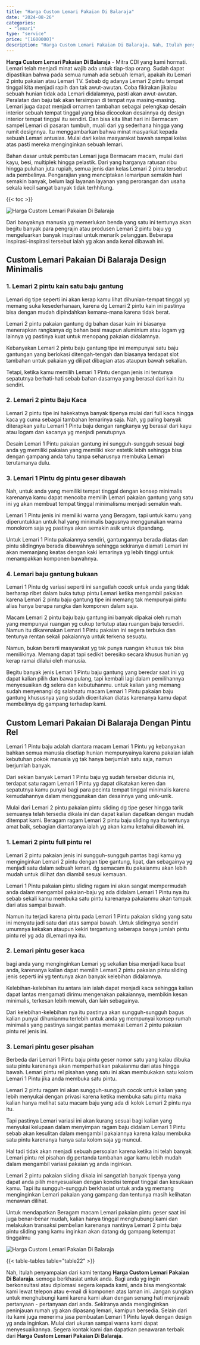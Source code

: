 ```yaml
---
title: "Harga Custom Lemari Pakaian Di Balaraja"
date: "2024-08-26"
categories:
 - "lemari"
type: "service"
price: "[1600000]"
description: "Harga Custom Lemari Pakaian Di Balaraja. Nah, Itulah penyampaian dari kami tentang **Harga Custom Lemari Pakaian Di Balaraja**. semoga berkhasiat untuk anda...."
---
```


**Harga Custom Lemari Pakaian Di Balaraja** - Mitra CDI yang kami hormati. Lemari telah menjadi minat wajib ada untuk tiap-tiap orang. Sudah dapat dipastikan bahwa pada semua rumah ada sebuah lemari, apakah itu Lemari 2 pintu pakaian atau Lemari TV. Sebab dg adanya Lemari 2 pintu tempat tinggal kita menjadi rapih dan tak awut-awutan. Coba fikirakan jikalau sebuah hunian tidak ada Lemari didalamnya, pasti akan awut-awutan. Peralatan dan baju tak akan tersimpan di tempat nya masing-masing. Lemari juga dapat menjadi ornamen tambahan sebagai pelengkap desain interior sebuah tempat tinggal yang bisa dicocokan desainnya dg design interior tempat tinggal itu sendiri. Dan bisa kita lihat hari ini Bermacam sampel Lemari di pasaran tumbuh, muali dari yg sederhana hingga yang rumit designnya. Itu menggambarkan bahwa minat masyarkat kepada sebuah Lemari antusias. Mulai dari kelas masyarakat bawah sampai kelas atas pasti mereka menginginkan sebuah lemari.

Bahan dasar untuk pembutan Lemari juga Bermacam macam, mulai dari kayu, besi, multiplek hingga pelastik. Dari yang harganya ratusan ribu hingga puluhan juta rupiah, semua jenis dan kelas Lemari 2 pintu tersebut ada pembelinya. Pengarajian yang menciptakan lemaripun semakin hari semakin banyak, belum lagi layanan layanan yang perorangan dan usaha sekala kecil sangat banyak tidak terhhitung.

{{< toc >}}

![Harga Custom Lemari Pakaian Di Balaraja](/images/mebel/dipan-anak-014.jpg)

Dari banyaknya manusia yg memerlukan benda yang satu ini tentunya akan begitu banyak para pengrajin atau produsen Lemari 2 pintu baju yg mengeluarkan banyak inspirasi untuk menarik pelanggan. Beberapa inspirasi-inspirasi tersebut ialah yg akan anda kenal dibawah ini.

## Custom Lemari Pakaian Di Balaraja Design Minimalis

### 1\. Lemari 2 pintu kain satu baju gantung

Lemari dg tipe seperti ini akan kerap kamu lihat dihunian-tempat tinggal yg memang suka kesederhanaan, karena dg Lemari 2 pintu kain ini pastinya bisa dengan mudah dipindahkan kemana-mana karena tidak berat.

Lemari 2 pintu pakaian gantung dg bahan dasar kain ini biasanya menerapkan rangkanya dg bahan besi maupun aluminium atau logam yg lainnya yg pastinya kuat untuk menopang pakaian didalamnya.

Kebanyakan Lemari 2 pintu baju gantung tipe ini mempunyai satu baju gantungan yang berlokasi ditengah-tengah dan biasanya terdapat slot tambahan untuk pakaian yg dilipat dibagian atas ataupun bawah sekalian.

Tetapi, ketika kamu memilih Lemari 1 Pintu dengan jenis ini tentunya sepatutnya berhati-hati sebab bahan dasarnya yang berasal dari kain itu sendiri.

### 2\. Lemari 2 pintu Baju Kaca

Lemari 2 pintu tipe ini hakekatnya banyak tipenya mulai dari full kaca hingga kaca yg cuma sebagai tambahan lemarinya saja. Nah, yg paling banyak diterapkan yaitu Lemari 1 Pintu baju dengan rangkanya yg berasal dari kayu atau logam dan kacanya yg menjadi penutupnya.

Desain Lemari 1 Pintu pakaian gantung ini sungguh-sungguh sesuai bagi anda yg memiliki pakaian yang memiliki skor estetik lebih sehingga bisa dengan gampang anda tahu tanpa seharusnya membuka Lemari terutamanya dulu.

### 3\. Lemari 1 Pintu dg pintu geser dibawah

Nah, untuk anda yang memiliki tempat tinggal dengan konsep minimalis karenanya kamu dapat mencoba memilih Lemari pakaian gantung yang satu ini yg akan membuat tempat tinggal minimalismu menjadi semakin wah.

Lemari 1 Pintu jenis ini memiliki warna yang Beragam, tapi untuk kamu yang diperuntukkan untuk hal yang minimalis bagusnya menggunakan warna monokrom saja yg pastinya akan semakin asik untuk dipandang.

Untuk Lemari 1 Pintu pakaiannya sendiri, gantungannya berada diatas dan pintu slidingnya berada dibawahnya sehingga sekiranya diamati Lemari ini akan memanjang keatas dengan kaki lemarinya yg lebih tinggi untuk menampakkan komponen bawahnya.

### 4\. Lemari baju gantung bukaan

Lemari 1 Pintu dg variasi seperti ini sangatlah cocok untuk anda yang tidak berharap ribet dalam buka tutup pintu Lemari ketika mengambil pakaian karena Lemari 2 pintu baju gantung tipe ini memang tak mempunyai pintu alias hanya berupa rangka dan komponen dalam saja.

Macam Lemari 2 pintu baju baju gantung ini banyak dipakai oleh rumah yang mempunyai ruangan yg cukup tertutup atau ruangan baju tersediri. Namun itu dikarenakan Lemari 1 Pintu pakaian ini segera terbuka dan tentunya rentan sekali pakaiannya untuk terkena sesuatu.

Namun, bukan berarti masyarakat yg tak punya ruangan khusus tak bisa memilikinya. Memang dapat tapi sedikit beresiko secara khusus hunian yg kerap ramai dilalui oleh manusia.

Begitu banyak jenis Lemari 1 Pintu baju gantung yang beredar saat ini yg dapat kalian pilih dan bawa pulang, tapi kembali lagi dalam pemilihannya menyesuaikan dg selera dan kebutuhanmu. untuk kalian yang memang sudah menyenangi dg salahsatu macam Lemari 1 Pintu pakaian baju gantung khususnya yang sudah diceritakan diatas karenanya kamu dapat membelinya dg gampang terhadap kami.

## Custom Lemari Pakaian Di Balaraja Dengan Pintu Rel

Lemari 1 Pintu baju adalah diantara macam Lemari 1 Pintu yg kebanyakan bahkan semua manusia disetiap hunian mempunyainya karena pakaian ialah kebutuhan pokok manusia yg tak hanya berjumlah satu saja, namun berjumlah banyak.

Dari sekian banyak Lemari 1 Pintu baju yg sudah tersebar didunia ini, terdapat satu ragam Lemari 1 Pintu yg dapat dikatakan keren dan sepatutnya kamu punyai bagi para pecinta tempat tinggal minimalis karena kemudahannya dalam menggunakan dan desainnya yang unik-unik.

Mulai dari Lemari 2 pintu pakaian pintu sliding dg tipe geser hingga tarik semuanya telah tersedia dikala ini dan dapat kalian dapatkan dengan mudah ditempat kami. Beragam ragam Lemari 2 pintu baju sliding nya itu tentunya amat baik, sebagian diantaranya ialah yg akan kamu ketahui dibawah ini.

### 1\. Lemari 2 pintu full pintu rel

Lemari 2 pintu pakaian jenis ini sungguh-sungguh pantas bagi kamu yg menginginkan Lemari 2 pintu dengan tipe gantung, lipat, dan sebagainya yg menjadi satu dalam sebuah lemari. dg semacam itu pakaianmu akan lebih mudah untuk dilihat dan diambil sesuai kemauan.

Lemari 1 Pintu pakaian pintu sliding ragam ini akan sangat mempermudah anda dalam mengambil pakaian-baju yg ada didalam Lemari 1 Pintu nya itu sebab sekali kamu membuka satu pintu karenanya pakaianmu akan tampak dari atas sampai bawah.

Namun itu terjadi karena pintu pada Lemari 1 Pintu pakaian slidng yang satu ini menyatu jadi satu dari atas sampai bawah. Untuk slidingnya sendiri umumnya kekakan ataupun kekiri tergantung seberapa banya jumlah pintu pintu rel yg ada diLemari nya itu.

### 2\. Lemari pintu geser kaca

bagi anda yang menginginkan Lemari yg sekalian bisa menjadi kaca buat anda, karenanya kalian dapat memilih Lemari 2 pintu pakaian pintu sliding jenis seperti ini yg tentunya akan banyak kelebihan didalamnya.

Kelebihan-kelebihan itu antara lain ialah dapat menjadi kaca sehingga kalian dapat lantas mengamati dirimu mengenakan pakaiannya, membikin kesan minimalis, terkesan lebih mewah, dan lain sebagainya.

Dari kelebihan-kelebihan nya itu pastinya akan sungguh-sungguh bagus kalian punyai dihunianmu terlebih untuk anda yg mempunyai konsep rumah minimalis yang pastinya sangat pantas memakai Lemari 2 pintu pakaian pintu rel jenis ini.

### 3\. Lemari pintu geser pisahan

Berbeda dari Lemari 1 Pintu baju pintu geser nomor satu yang kalau dibuka satu pintu karenanya akan memperhatikan pakaianmu dari atas hingga bawah. Lemari pintu rel pisahan yang satu ini akan membukakan satu kolom Lemari 1 Pintu jika anda membuka satu pintu.

Lemari 2 pintu ragam ini akan sungguh-sungguh cocok untuk kalian yang lebih menyukai dengan privasi karena ketika membuka satu pintu maka kalian hanya melihat satu macam baju yang ada di kolok Lemari 2 pintu nya itu.

Tapi pastinya Lemari variasi ini akan kurang sesuai bagi kalian yang menyukai kelupaan dalam menyimpan ragam baju didalam Lemari 1 Pintu sebab akan kesulitan dalam mengambil pakaiannya karena kalau membuka satu pintu karenanya hanya satu kolom saja yg muncul.

Hal tadi tidak akan menjadi sebuah persoalan karena ketika ini telah banyak Lemari pintu rel pisahan dg pertanda tambahan agar kamu lebih mudah dalam mengambil variasi pakaian yg anda inginkan.

Lemari 2 pintu pakaian sliding dikala ini sangatlah banyak tipenya yang dapat anda pilih menyesuaikan dengan kondisi tempat tinggal dan kesukaan kamu. Tapi itu sungguh-sungguh berkhasiat untuk anda yg memang menginginkan Lemari pakaian yang gampang dan tentunya masih kelihatan menawan dilihat.

Untuk mendapatkan Beragam macam Lemari pakaian pintu geser saat ini juga benar-benar mudah, kalian hanya tinggal menghubungi kami dan melakukan transaksi pembelian karenanya nantinya Lemari 2 pintu baju pintu sliding yang kamu inginkan akan datang dg gampang ketempat tinggalmu

![Harga Custom Lemari Pakaian Di Balaraja](/images/mebel/lemari-buku-006.jpg)

{{< table-tables table="table22" >}}

Nah, Itulah penyampaian dari kami tentang **Harga Custom Lemari Pakaian Di Balaraja**. semoga berkhasiat untuk anda. Bagi anda yg ingin berkonsultasi atau diplomasi segera kepada kami, anda bisa mengkontak kami lewat telepon atau e-mail di komponen atas laman ini. Jangan sungkan untuk menghubungi kami karena kami akan dengan senang hati menjawab pertanyaan - pertanyaan dari anda. Sekiranya anda menginginkan peninjauan rumah yg akan dipasang lemari, kamipun bersedia. Selain dari itu kami juga menerima jasa pembuatan Lemari 1 Pintu layak dengan design yg anda inginkan. Mulai dari ukuran sampai warna kami dapat menyesuaikannya. Segera kontak kami dan dapatkan penawaran terbaik dari **Harga Custom Lemari Pakaian Di Balaraja**.
